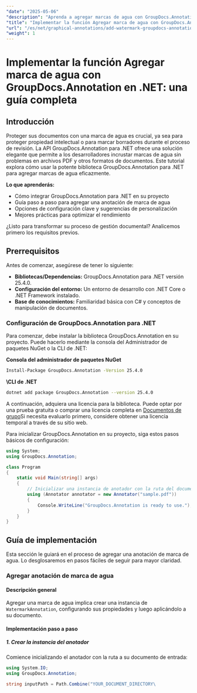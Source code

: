 ```yaml
---
"date": "2025-05-06"
"description": "Aprenda a agregar marcas de agua con GroupDocs.Annotation para .NET. Esta guía abarca la configuración, la implementación paso a paso y las prácticas recomendadas para proteger y personalizar documentos."
"title": "Implementar la función Agregar marca de agua con GroupDocs.Annotation en .NET&#58; una guía completa para la seguridad y la marca de documentos"
"url": "/es/net/graphical-annotations/add-watermark-groupdocs-annotation-net-guide/"
"weight": 1
---
```


# Implementar la función Agregar marca de agua con GroupDocs.Annotation en .NET: una guía completa

## Introducción

Proteger sus documentos con una marca de agua es crucial, ya sea para proteger propiedad intelectual o para marcar borradores durante el proceso de revisión. La API GroupDocs.Annotation para .NET ofrece una solución elegante que permite a los desarrolladores incrustar marcas de agua sin problemas en archivos PDF y otros formatos de documentos. Este tutorial explora cómo usar la potente biblioteca GroupDocs.Annotation para .NET para agregar marcas de agua eficazmente.

**Lo que aprenderás:**
- Cómo integrar GroupDocs.Annotation para .NET en su proyecto
- Guía paso a paso para agregar una anotación de marca de agua
- Opciones de configuración clave y sugerencias de personalización
- Mejores prácticas para optimizar el rendimiento

¿Listo para transformar su proceso de gestión documental? Analicemos primero los requisitos previos.

## Prerrequisitos

Antes de comenzar, asegúrese de tener lo siguiente:
- **Bibliotecas/Dependencias:** GroupDocs.Annotation para .NET versión 25.4.0.
- **Configuración del entorno:** Un entorno de desarrollo con .NET Core o .NET Framework instalado.
- **Base de conocimientos:** Familiaridad básica con C# y conceptos de manipulación de documentos.

### Configuración de GroupDocs.Annotation para .NET

Para comenzar, debe instalar la biblioteca GroupDocs.Annotation en su proyecto. Puede hacerlo mediante la consola del Administrador de paquetes NuGet o la CLI de .NET:

**Consola del administrador de paquetes NuGet**
```bash
Install-Package GroupDocs.Annotation -Version 25.4.0
```

**\CLI de .NET**
```bash
dotnet add package GroupDocs.Annotation --version 25.4.0
```

A continuación, adquiera una licencia para la biblioteca. Puede optar por una prueba gratuita o comprar una licencia completa en [Documentos de grupo](https://purchase.groupdocs.com/buy)Si necesita evaluarlo primero, considere obtener una licencia temporal a través de su sitio web.

Para inicializar GroupDocs.Annotation en su proyecto, siga estos pasos básicos de configuración:

```csharp
using System;
using GroupDocs.Annotation;

class Program
{
    static void Main(string[] args)
    {
        // Inicializar una instancia de anotador con la ruta del documento de entrada.
        using (Annotator annotator = new Annotator("sample.pdf"))
        {
            Console.WriteLine("GroupDocs.Annotation is ready to use.");
        }
    }
}
```

## Guía de implementación

Esta sección le guiará en el proceso de agregar una anotación de marca de agua. Lo desglosaremos en pasos fáciles de seguir para mayor claridad.

### Agregar anotación de marca de agua

#### Descripción general
Agregar una marca de agua implica crear una instancia de `WatermarkAnnotation`, configurando sus propiedades y luego aplicándolo a su documento.

#### Implementación paso a paso

##### 1. Crear la instancia del anotador
Comience inicializando el anotador con la ruta a su documento de entrada:

```csharp
using System.IO;
using GroupDocs.Annotation;

string inputPath = Path.Combine("YOUR_DOCUMENT_DIRECTORY\